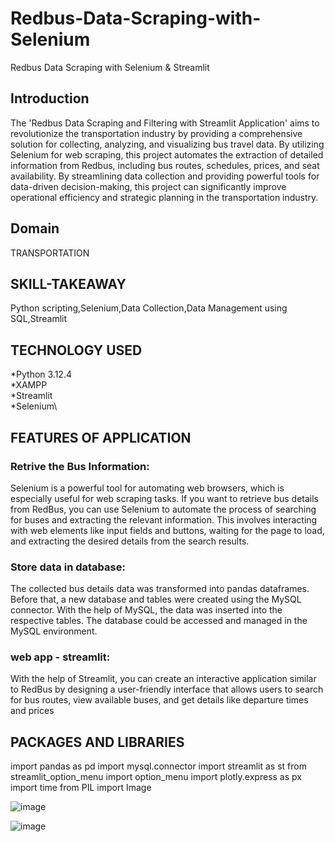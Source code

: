 # Redbus-Data-Scraping-with-Selenium
Redbus Data Scraping with Selenium &amp; Streamlit

## Introduction
The 'Redbus Data Scraping and Filtering with Streamlit Application' aims to revolutionize the transportation industry by providing a comprehensive solution for collecting, analyzing, and visualizing bus travel data. By utilizing Selenium for web scraping, this project automates the extraction of detailed information from Redbus, including bus routes, schedules, prices, and seat availability. By streamlining data collection and providing powerful tools for data-driven decision-making, this project can significantly improve operational efficiency and strategic planning in the transportation industry.
## Domain
TRANSPORTATION
## SKILL-TAKEAWAY
Python scripting,Selenium,Data Collection,Data Management using SQL,Streamlit
## TECHNOLOGY USED
*Python 3.12.4\
*XAMPP\
*Streamlit\
*Selenium\
## FEATURES OF APPLICATION
### Retrive the Bus Information:
  Selenium is a powerful tool for automating web browsers, which is especially useful for web scraping tasks. If you want to retrieve bus details from RedBus, 
 you can use Selenium to automate the process of searching for buses and extracting the relevant information. This involves interacting with web elements 
 like input fields and buttons, waiting for the page to load, and extracting the desired details from the search results.
### Store data in database:
The collected bus details data was transformed into pandas dataframes. Before that, a new database and tables were created using the MySQL connector. With the help of MySQL, the data was inserted into the respective tables. The database could be accessed and managed in the MySQL environment.
### web app - streamlit:
With the help of Streamlit, you can create an interactive application similar to RedBus by designing a user-friendly interface that allows users to search for bus routes, view available buses, and get details like departure times and prices
## PACKAGES AND LIBRARIES
import pandas as pd
import mysql.connector
import streamlit as st
from streamlit_option_menu import option_menu
import plotly.express as px
import time
from PIL import Image

![image](https://github.com/user-attachments/assets/35a5a7e9-8532-4589-baf6-457f84887914)

![image](https://github.com/user-attachments/assets/009f9687-c815-4bd7-89f3-706af0e51d19)

